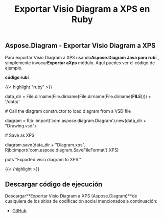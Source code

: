 ﻿---
title: Exportar Visio Diagram a XPS en Ruby
type: docs
weight: 80
url: /es/java/export-visio-diagram-to-xps-in-ruby/
---
## **Aspose.Diagram - Exportar Visio Diagram a XPS**
 Para exportar Visio Diagram a XPS usando**Aspose.Diagram Java para rubí** , simplemente invocar**Exportar aXps** módulo. Aquí puedes ver el código de ejemplo.

**código rubí**

{{< highlight "ruby" >}}

 data_dir = File.dirname(File.dirname(File.dirname(File.dirname(__FILE__)))) + '/data/'

\# Call the diagram constructor to load diagram from a VSD file

diagram = Rjb::import('com.aspose.diagram.Diagram').new(data_dir + "Drawing.vsd")

\# Save as XPS

diagram.save(data_dir + "Diagram.xps", Rjb::import('com.aspose.diagram.SaveFileFormat').XPS)

puts "Exported visio diagram to XPS."

{{< /highlight >}}
## **Descargar código de ejecución**
 Descargar**Exportar Visio Diagram a XPS (Aspose.Diagram)**de cualquiera de los sitios de codificación social mencionados a continuación:

- [GitHub](https://github.com/asposediagram/Aspose.Diagram-for-Java/blob/master/Plugins/Aspose_Diagram_Java_for_Ruby/lib/asposediagramjava/Export/exporttoxps.rb)
